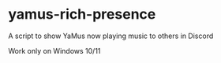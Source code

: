 # yamus-rich-presence
A script to show YaMus now playing music to others in Discord

Work only on Windows 10/11
